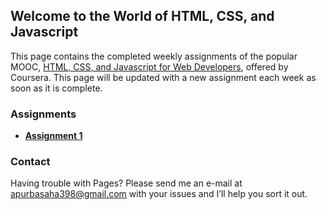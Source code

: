 ## Welcome to the World of HTML, CSS, and Javascript

This page contains the completed weekly assignments of the popular MOOC, [HTML, CSS, and Javascript for Web Developers](https://www.coursera.org/learn/html-css-javascript-for-web-developers/home/info), offered by Coursera. This page will be updated with a new assignment each week as soon as it is complete.

### Assignments

<ul>
  <li><a href="https://github.com/apurba-saha-joy/HTML-CSS-and-Javascript/blob/gh-pages/assignments/assignment-2/" target="_blank"><strong>Assignment 1</strong></a></li>
</ul>

### Contact

Having trouble with Pages? Please send me an e-mail at <a href="mailto:apurbasaha398@gmail.com">apurbasaha398@gmail.com</a> with your issues and I’ll help you sort it out.
